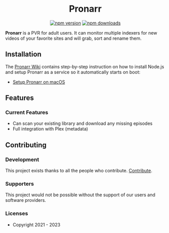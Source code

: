 <span align="center">

# Pronarr

<a href="https://www.npmjs.com/package/pronarr"><img title="npm version" src="https://badgen.net/npm/v/pronarr?label=stable"></a>
<a href="https://www.npmjs.com/package/pronarr"><img title="npm downloads" src="https://badgen.net/npm/dt/pronarr"></a>

</span>

**Pronarr** is a PVR for adult users. It can monitor multiple indexers for new videos of your favorite sites and will grab, sort and rename them.

## Installation

The [Pronarr Wiki](https://github.com/SmolSoftBoi/pronarr/wiki) contains step-by-step instruction on how to install Node.js and setup Pronarr as a service so it automatically starts on boot:

* [Setup Pronarr on macOS](https://github.com/SmolSoftBoi/pronarr/wiki/Install-Pronarr-on-macOS)

## Features

### Current Features

* Can scan your existing library and download any missing episodes
* Full integration with Plex (metadata)

## Contributing

### Development

This project exists thanks to all the people who contribute. [Contribute](CONTRIBUTING.md).

### Supporters

This project would not be possible without the support of our users and software providers.

### Licenses

* Copyright 2021 - 2023
